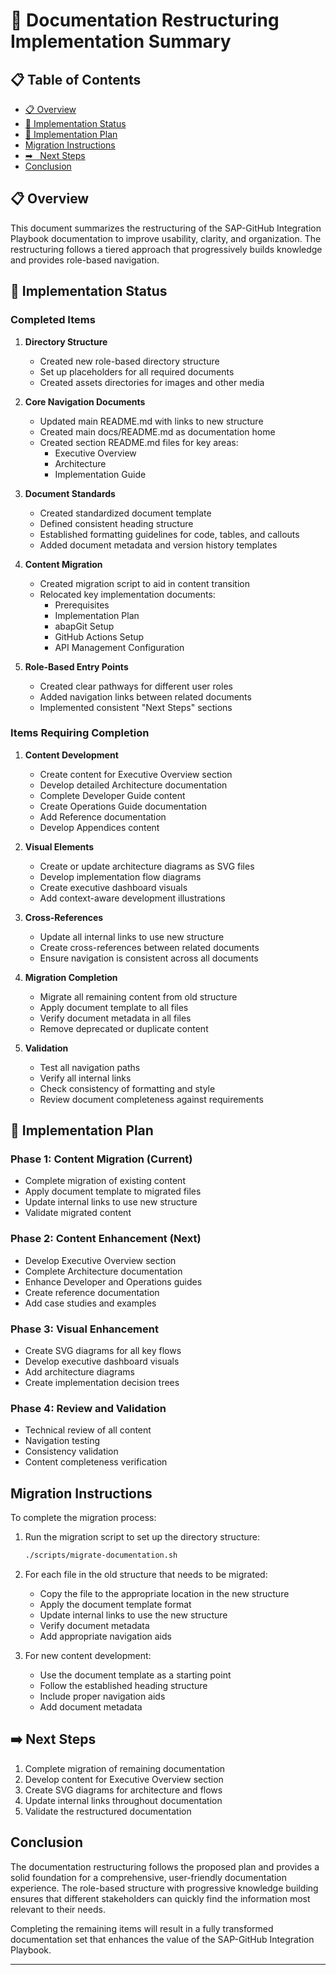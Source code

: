 # 📄 Documentation Restructuring Implementation Summary

## 📋 Table of Contents

- [📋 Overview](#overview)
- [🔧 Implementation Status](#implementation-status)
- [🔧 Implementation Plan](#implementation-plan)
- [Migration Instructions](#migration-instructions)
- [➡
️ ️ Next Steps](#next-steps)
- [Conclusion](#conclusion)


## 📋 Overview

This document summarizes the restructuring of the SAP-GitHub Integration Playbook documentation to improve usability, clarity, and organization. The restructuring follows a tiered approach that progressively builds knowledge and provides role-based navigation.

## 🔧 Implementation Status

### Completed Items

1. **Directory Structure**
   - Created new role-based directory structure
   - Set up placeholders for all required documents
   - Created assets directories for images and other media

2. **Core Navigation Documents**
   - Updated main README.md with links to new structure
   - Created main docs/README.md as documentation home
   - Created section README.md files for key areas:
     - Executive Overview
     - Architecture
     - Implementation Guide

3. **Document Standards**
   - Created standardized document template
   - Defined consistent heading structure
   - Established formatting guidelines for code, tables, and callouts
   - Added document metadata and version history templates

4. **Content Migration**
   - Created migration script to aid in content transition
   - Relocated key implementation documents:
     - Prerequisites
     - Implementation Plan
     - abapGit Setup
     - GitHub Actions Setup
     - API Management Configuration

5. **Role-Based Entry Points**
   - Created clear pathways for different user roles
   - Added navigation links between related documents
   - Implemented consistent "Next Steps" sections

### Items Requiring Completion

1. **Content Development**
   - Create content for Executive Overview section
   - Develop detailed Architecture documentation
   - Complete Developer Guide content
   - Create Operations Guide documentation
   - Add Reference documentation
   - Develop Appendices content

2. **Visual Elements**
   - Create or update architecture diagrams as SVG files
   - Develop implementation flow diagrams
   - Create executive dashboard visuals
   - Add context-aware development illustrations

3. **Cross-References**
   - Update all internal links to use new structure
   - Create cross-references between related documents
   - Ensure navigation is consistent across all documents

4. **Migration Completion**
   - Migrate all remaining content from old structure
   - Apply document template to all files
   - Verify document metadata in all files
   - Remove deprecated or duplicate content

5. **Validation**
   - Test all navigation paths
   - Verify all internal links
   - Check consistency of formatting and style
   - Review document completeness against requirements

## 🔧 Implementation Plan

### Phase 1: Content Migration (Current)

- Complete migration of existing content
- Apply document template to migrated files
- Update internal links to use new structure
- Validate migrated content

### Phase 2: Content Enhancement (Next)

- Develop Executive Overview section
- Complete Architecture documentation
- Enhance Developer and Operations guides
- Create reference documentation
- Add case studies and examples

### Phase 3: Visual Enhancement

- Create SVG diagrams for all key flows
- Develop executive dashboard visuals
- Add architecture diagrams
- Create implementation decision trees

### Phase 4: Review and Validation

- Technical review of all content
- Navigation testing
- Consistency validation
- Content completeness verification

## Migration Instructions

To complete the migration process:

1. Run the migration script to set up the directory structure:
   ```bash
   ./scripts/migrate-documentation.sh
   ```

2. For each file in the old structure that needs to be migrated:
   - Copy the file to the appropriate location in the new structure
   - Apply the document template format
   - Update internal links to use the new structure
   - Verify document metadata
   - Add appropriate navigation aids

3. For new content development:
   - Use the document template as a starting point
   - Follow the established heading structure
   - Include proper navigation aids
   - Add document metadata

## ➡️ Next Steps

1. Complete migration of remaining documentation
2. Develop content for Executive Overview section
3. Create SVG diagrams for architecture and flows
4. Update internal links throughout documentation
5. Validate the restructured documentation

## Conclusion

The documentation restructuring follows the proposed plan and provides a solid foundation for a comprehensive, user-friendly documentation experience. The role-based structure with progressive knowledge building ensures that different stakeholders can quickly find the information most relevant to their needs.

Completing the remaining items will result in a fully transformed documentation set that enhances the value of the SAP-GitHub Integration Playbook.

---




